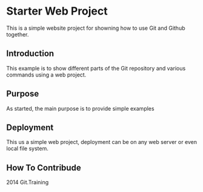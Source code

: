 # Starter Web Project

This is a simple website project for showning how to use Git and Github together.
## Introduction

This example is to show different parts of the Git repository and various commands using a web project.

## Purpose

As started, the main purpose is to provide simple examples

## Deployment

This us a simple web project, deployment can be on any web server or even local file system.
## How To Contribude

2014 Git.Training